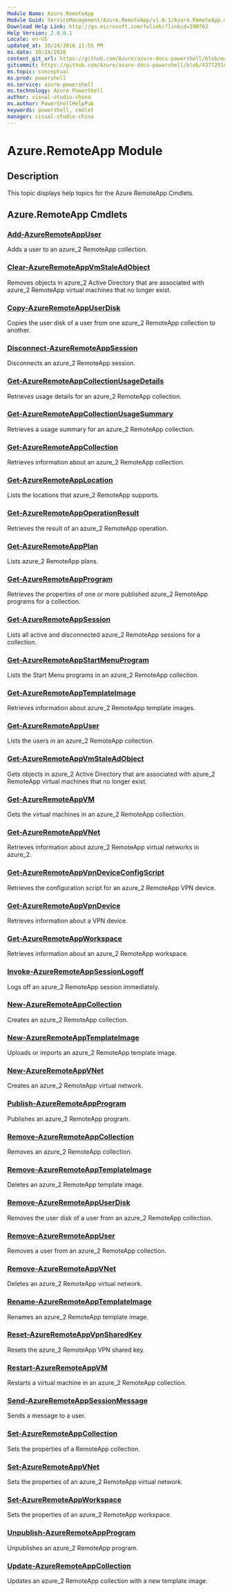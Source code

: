 ```yaml
---
Module Name: Azure.RemoteApp
Module Guid: ServiceManagement/Azure.RemoteApp/v1.6.1/Azure.RemoteApp.md
Download Help Link: http://go.microsoft.com/fwlink/?linkid=390762
Help Version: 2.0.0.1
Locale: en-US
updated_at: 10/24/2016 11:55 PM
ms.date: 10/24/2016
content_git_url: https://github.com/Azure/azure-docs-powershell/blob/master/azureps-cmdlets-docs/ServiceManagement/Azure.RemoteApp/v1.6.1/Azure.RemoteApp.md
gitcommit: https://github.com/Azure/azure-docs-powershell/blob/4377291ee360e58e2c1c5d644155daf6a0279055/azureps-cmdlets-docs/ServiceManagement/Azure.RemoteApp/v1.6.1/Azure.RemoteApp.md
ms.topic: conceptual
ms.prod: powershell
ms.service: azure-powershell
ms.technology: Azure PowerShell
author: visual-studio-china
ms.author: PowerShellHelpPub
keywords: powershell, cmdlet
manager: visual-studio-china
---
```


# Azure.RemoteApp Module
## Description
This topic displays help topics for the Azure RemoteApp Cmdlets.

## Azure.RemoteApp Cmdlets
### [Add-AzureRemoteAppUser](./Add-AzureRemoteAppUser.md)
Adds a user to an azure_2 RemoteApp collection.


### [Clear-AzureRemoteAppVmStaleAdObject](./Clear-AzureRemoteAppVmStaleAdObject.md)
Removes objects in azure_2 Active Directory that are associated with azure_2 RemoteApp virtual machines that no longer exist.


### [Copy-AzureRemoteAppUserDisk](./Copy-AzureRemoteAppUserDisk.md)
Copies the user disk of a user from one azure_2 RemoteApp collection to another.


### [Disconnect-AzureRemoteAppSession](./Disconnect-AzureRemoteAppSession.md)
Disconnects an azure_2 RemoteApp session.


### [Get-AzureRemoteAppCollectionUsageDetails](./Get-AzureRemoteAppCollectionUsageDetails.md)
Retrieves usage details for an azure_2 RemoteApp collection.


### [Get-AzureRemoteAppCollectionUsageSummary](./Get-AzureRemoteAppCollectionUsageSummary.md)
Retrieves a usage summary for an azure_2 RemoteApp collection.


### [Get-AzureRemoteAppCollection](./Get-AzureRemoteAppCollection.md)
Retrieves information about an azure_2 RemoteApp collection.


### [Get-AzureRemoteAppLocation](./Get-AzureRemoteAppLocation.md)
Lists the locations that azure_2 RemoteApp supports.


### [Get-AzureRemoteAppOperationResult](./Get-AzureRemoteAppOperationResult.md)
Retrieves the result of an azure_2 RemoteApp operation.


### [Get-AzureRemoteAppPlan](./Get-AzureRemoteAppPlan.md)
Lists azure_2 RemoteApp plans.


### [Get-AzureRemoteAppProgram](./Get-AzureRemoteAppProgram.md)
Retrieves the properties of one or more published azure_2 RemoteApp programs for a collection.


### [Get-AzureRemoteAppSession](./Get-AzureRemoteAppSession.md)
Lists all active and disconnected azure_2 RemoteApp sessions for a collection.


### [Get-AzureRemoteAppStartMenuProgram](./Get-AzureRemoteAppStartMenuProgram.md)
Lists the Start Menu programs in an azure_2 RemoteApp collection.


### [Get-AzureRemoteAppTemplateImage](./Get-AzureRemoteAppTemplateImage.md)
Retrieves information about azure_2 RemoteApp template images.


### [Get-AzureRemoteAppUser](./Get-AzureRemoteAppUser.md)
Lists the users in an azure_2 RemoteApp collection.


### [Get-AzureRemoteAppVmStaleAdObject](./Get-AzureRemoteAppVmStaleAdObject.md)
Gets objects in azure_2 Active Directory that are associated with azure_2 RemoteApp virtual machines that no longer exist.


### [Get-AzureRemoteAppVM](./Get-AzureRemoteAppVM.md)
Gets the virtual machines in an azure_2 RemoteApp collection.


### [Get-AzureRemoteAppVNet](./Get-AzureRemoteAppVNet.md)
Retrieves information about azure_2 RemoteApp virtual networks in azure_2.


### [Get-AzureRemoteAppVpnDeviceConfigScript](./Get-AzureRemoteAppVpnDeviceConfigScript.md)
Retrieves the configuration script for an azure_2 RemoteApp VPN device.


### [Get-AzureRemoteAppVpnDevice](./Get-AzureRemoteAppVpnDevice.md)
Retrieves information about a VPN device.


### [Get-AzureRemoteAppWorkspace](./Get-AzureRemoteAppWorkspace.md)
Retrieves information about an azure_2 RemoteApp workspace.


### [Invoke-AzureRemoteAppSessionLogoff](./Invoke-AzureRemoteAppSessionLogoff.md)
Logs off an azure_2 RemoteApp session immediately.


### [New-AzureRemoteAppCollection](./New-AzureRemoteAppCollection.md)
Creates an azure_2 RemoteApp collection.


### [New-AzureRemoteAppTemplateImage](./New-AzureRemoteAppTemplateImage.md)
Uploads or imports an azure_2 RemoteApp template image.


### [New-AzureRemoteAppVNet](./New-AzureRemoteAppVNet.md)
Creates an azure_2 RemoteApp virtual network.


### [Publish-AzureRemoteAppProgram](./Publish-AzureRemoteAppProgram.md)
Publishes an azure_2 RemoteApp program.


### [Remove-AzureRemoteAppCollection](./Remove-AzureRemoteAppCollection.md)
Removes an azure_2 RemoteApp collection.


### [Remove-AzureRemoteAppTemplateImage](./Remove-AzureRemoteAppTemplateImage.md)
Deletes an azure_2 RemoteApp template image.


### [Remove-AzureRemoteAppUserDisk](./Remove-AzureRemoteAppUserDisk.md)
Removes the user disk of a user from an azure_2 RemoteApp collection.


### [Remove-AzureRemoteAppUser](./Remove-AzureRemoteAppUser.md)
Removes a user from an azure_2 RemoteApp collection.


### [Remove-AzureRemoteAppVNet](./Remove-AzureRemoteAppVNet.md)
Deletes an azure_2 RemoteApp virtual network.


### [Rename-AzureRemoteAppTemplateImage](./Rename-AzureRemoteAppTemplateImage.md)
Renames an azure_2 RemoteApp template image.


### [Reset-AzureRemoteAppVpnSharedKey](./Reset-AzureRemoteAppVpnSharedKey.md)
Resets the azure_2 RemoteApp VPN shared key.


### [Restart-AzureRemoteAppVM](./Restart-AzureRemoteAppVM.md)
Restarts a virtual machine in an azure_2 RemoteApp collection.


### [Send-AzureRemoteAppSessionMessage](./Send-AzureRemoteAppSessionMessage.md)
Sends a message to a user.


### [Set-AzureRemoteAppCollection](./Set-AzureRemoteAppCollection.md)
Sets the properties of a RemoteApp collection.


### [Set-AzureRemoteAppVNet](./Set-AzureRemoteAppVNet.md)
Sets the properties of an azure_2 RemoteApp virtual network.


### [Set-AzureRemoteAppWorkspace](./Set-AzureRemoteAppWorkspace.md)
Sets the properties of an azure_2 RemoteApp workspace.


### [Unpublish-AzureRemoteAppProgram](./Unpublish-AzureRemoteAppProgram.md)
Unpublishes an azure_2 RemoteApp program.


### [Update-AzureRemoteAppCollection](./Update-AzureRemoteAppCollection.md)
Updates an azure_2 RemoteApp collection with a new template image.




